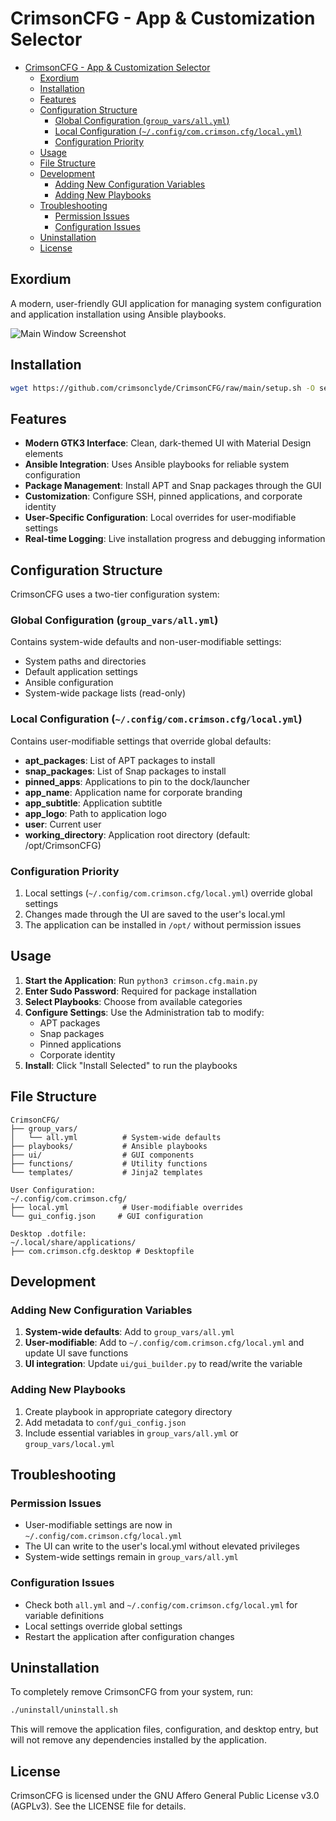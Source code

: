 # CrimsonCFG - App & Customization Selector

- [CrimsonCFG - App \& Customization Selector](#crimsoncfg---app--customization-selector)
  - [Exordium](#exordium)
  - [Installation](#installation)
  - [Features](#features)
  - [Configuration Structure](#configuration-structure)
    - [Global Configuration (`group_vars/all.yml`)](#global-configuration-group_varsallyml)
    - [Local Configuration (`~/.config/com.crimson.cfg/local.yml`)](#local-configuration-configcomcrimsoncfglocalyml)
    - [Configuration Priority](#configuration-priority)
  - [Usage](#usage)
  - [File Structure](#file-structure)
  - [Development](#development)
    - [Adding New Configuration Variables](#adding-new-configuration-variables)
    - [Adding New Playbooks](#adding-new-playbooks)
  - [Troubleshooting](#troubleshooting)
    - [Permission Issues](#permission-issues)
    - [Configuration Issues](#configuration-issues)
  - [Uninstallation](#uninstallation)
  - [License](#license)

## Exordium

A modern, user-friendly GUI application for managing system configuration and application installation using Ansible playbooks.

![Main Window Screenshot](/files/sceenshots/VirtManager_AddConnection.png)

## Installation

```bash
wget https://github.com/crimsonclyde/CrimsonCFG/raw/main/setup.sh -O setup.sh && chmod +x setup.sh && bash setup.sh
```

## Features

- **Modern GTK3 Interface**: Clean, dark-themed UI with Material Design elements
- **Ansible Integration**: Uses Ansible playbooks for reliable system configuration
- **Package Management**: Install APT and Snap packages through the GUI
- **Customization**: Configure SSH, pinned applications, and corporate identity
- **User-Specific Configuration**: Local overrides for user-modifiable settings
- **Real-time Logging**: Live installation progress and debugging information

## Configuration Structure

CrimsonCFG uses a two-tier configuration system:

### Global Configuration (`group_vars/all.yml`)

Contains system-wide defaults and non-user-modifiable settings:

- System paths and directories
- Default application settings
- Ansible configuration
- System-wide package lists (read-only)

### Local Configuration (`~/.config/com.crimson.cfg/local.yml`)

Contains user-modifiable settings that override global defaults:

- **apt_packages**: List of APT packages to install
- **snap_packages**: List of Snap packages to install  
- **pinned_apps**: Applications to pin to the dock/launcher
- **app_name**: Application name for corporate branding
- **app_subtitle**: Application subtitle
- **app_logo**: Path to application logo
- **user**: Current user
- **working_directory**: Application root directory (default: /opt/CrimsonCFG)

### Configuration Priority

1. Local settings (`~/.config/com.crimson.cfg/local.yml`) override global settings
2. Changes made through the UI are saved to the user's local.yml
3. The application can be installed in `/opt/` without permission issues

## Usage

1. **Start the Application**: Run `python3 crimson.cfg.main.py`
2. **Enter Sudo Password**: Required for package installation
3. **Select Playbooks**: Choose from available categories
4. **Configure Settings**: Use the Administration tab to modify:
   - APT packages
   - Snap packages  
   - Pinned applications
   - Corporate identity
5. **Install**: Click "Install Selected" to run the playbooks

## File Structure

```text
CrimsonCFG/
├── group_vars/
│   └── all.yml          # System-wide defaults
├── playbooks/           # Ansible playbooks
├── ui/                  # GUI components
├── functions/           # Utility functions
└── templates/           # Jinja2 templates

User Configuration:
~/.config/com.crimson.cfg/
├── local.yml            # User-modifiable overrides
└── gui_config.json     # GUI configuration

Desktop .dotfile:
~/.local/share/applications/
├── com.crimson.cfg.desktop # Desktopfile
```

## Development

### Adding New Configuration Variables

1. **System-wide defaults**: Add to `group_vars/all.yml`
2. **User-modifiable**: Add to `~/.config/com.crimson.cfg/local.yml` and update UI save functions
3. **UI integration**: Update `ui/gui_builder.py` to read/write the variable

### Adding New Playbooks

1. Create playbook in appropriate category directory
2. Add metadata to `conf/gui_config.json`
3. Include essential variables in `group_vars/all.yml` or `group_vars/local.yml`

## Troubleshooting

### Permission Issues

- User-modifiable settings are now in `~/.config/com.crimson.cfg/local.yml`
- The UI can write to the user's local.yml without elevated privileges
- System-wide settings remain in `group_vars/all.yml`

### Configuration Issues

- Check both `all.yml` and `~/.config/com.crimson.cfg/local.yml` for variable definitions
- Local settings override global settings
- Restart the application after configuration changes

## Uninstallation

To completely remove CrimsonCFG from your system, run:

```bash
./uninstall/uninstall.sh
```

This will remove the application files, configuration, and desktop entry, but will not remove any dependencies installed by the application.

## License

CrimsonCFG is licensed under the GNU Affero General Public License v3.0 (AGPLv3). See the LICENSE file for details.
